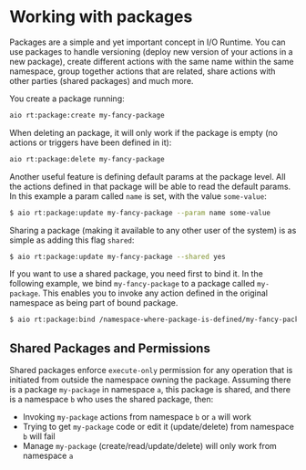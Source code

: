 # Working with packages

Packages are a simple and yet important concept in I/O Runtime. You can use packages to handle versioning (deploy new version of your actions in a new package), create different actions with the same name within the same namespace, group together actions that are related, share actions with other parties (shared packages) and much more.

You create a package running:
```bash
aio rt:package:create my-fancy-package 
```

When deleting an package, it will only work if the package is empty (no actions or triggers have been defined in it):
```bash
aio rt:package:delete my-fancy-package
```

Another useful feature is defining default params at the package level. All the actions defined in that package will be able to read the default params. In this example a param called `name` is set, with the value `some-value`:
```bash
$ aio rt:package:update my-fancy-package --param name some-value
```

Sharing a package (making it available to any other user of the system) is as simple as adding this flag `shared`:
```bash
$ aio rt:package:update my-fancy-package --shared yes
```

If you want to use a shared package, you need first to bind it. In the following example, we bind `my-fancy-package` to a package called `my-package`. This enables you to invoke any action defined in the original namespace as being part of bound package.
```bash
$ aio rt:package:bind /namespace-where-package-is-defined/my-fancy-package my-package
```

## Shared Packages and Permissions

Shared packages enforce `execute-only` permission for any operation that is initiated from outside the namespace owning the package. Assuming there is a package `my-package` in namespace `a`, this package is shared, and there is a namespace `b` who uses the shared package, then:
* Invoking `my-package` actions from namespace `b` or `a` will work
* Trying to get `my-package` code or edit it (update/delete) from namespace `b` will fail
* Manage `my-package` (create/read/update/delete) will only work from namespace `a`
